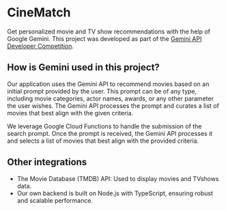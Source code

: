 # CineMatch

Get personalized movie and TV show recommendations with the help of Google Gemini. This project was developed as part of the [Gemini API Developer Competition](https://ai.google.dev/competition).
## How is Gemini used in this project?
Our application uses the Gemini API to recommend movies based on an initial prompt provided by the user. This prompt can be of any type, including movie categories, actor names, awards, or any other parameter the user wishes. The Gemini API processes the prompt and curates a list of movies that best align with the given criteria.

We leverage Google Cloud Functions to handle the submission of the search prompt. Once the prompt is received, the Gemini API processes it and selects a list of movies that best align with the provided criteria.
## Other integrations
- The Movie Database (TMDB) API: Used to display movies and TVshows data.
- Our own backend is built on Node.js with TypeScript, ensuring robust and scalable performance.